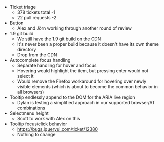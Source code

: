 * Ticket triage
  * 378 tickets total -1
  * 22 pull requests -2
* Button
  * Alex and Jörn working through another round of review
* 1.9 git build
  * We still have the 1.9 git build on the CDN
  * It's never been a proper build because it doesn't have its own theme directory
  * Drop from the CDN
* Autocomplete focus handling
  * Separate handling for hover and focus
  * Hovering would highlight the item, but pressing enter would not select it
  * Would remove the Firefox workaround for hovering over newly visible elements (which is about to become the common behavior in all browsers)
* Tooltip endlessly append to the DOM for the ARIA live region
  * Dylan is testing a simplified approach in our supported browser/AT combinations
* Selectmenu height
  * Scott to work with Alex on this
* Tooltip focus/click behavior
  * https://bugs.jqueryui.com/ticket/12380
  * Nothing to change
  
